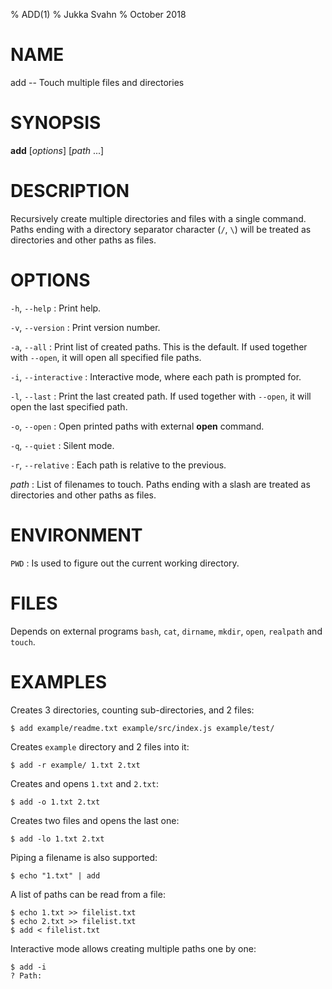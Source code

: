 % ADD(1)
% Jukka Svahn
% October 2018

# NAME

add -- Touch multiple files and directories

# SYNOPSIS

**add** [*options*] [*path* ...]

# DESCRIPTION

Recursively create multiple directories and files with a single command. Paths
ending with a directory separator character (`/`, `\`) will be treated as
directories and other paths as files.

# OPTIONS

`-h`, `--help`
: Print help.

`-v`, `--version`
: Print version number.

`-a`, `--all`
: Print list of created paths. This is the default. If used together with
`--open`, it will open all specified file paths.

`-i`, `--interactive`
: Interactive mode, where each path is prompted for.

`-l`, `--last`
: Print the last created path. If used together with `--open`, it will open the
last specified path.

`-o`, `--open`
: Open printed paths with external **open** command.

`-q`, `--quiet`
: Silent mode.

`-r`, `--relative`
: Each path is relative to the previous.

*path*
: List of filenames to touch. Paths ending with a slash are treated as
directories and other paths as files.

# ENVIRONMENT

`PWD`
: Is used to figure out the current working directory.

# FILES

Depends on external programs `bash`, `cat`, `dirname`, `mkdir`, `open`,
`realpath` and `touch`.

# EXAMPLES

Creates 3 directories, counting sub-directories, and 2 files:

    $ add example/readme.txt example/src/index.js example/test/

Creates `example` directory and 2 files into it:

    $ add -r example/ 1.txt 2.txt

Creates and opens `1.txt` and `2.txt`:

    $ add -o 1.txt 2.txt

Creates two files and opens the last one:

    $ add -lo 1.txt 2.txt

Piping a filename is also supported:

    $ echo "1.txt" | add

A list of paths can be read from a file:

    $ echo 1.txt >> filelist.txt
    $ echo 2.txt >> filelist.txt
    $ add < filelist.txt

Interactive mode allows creating multiple paths one by one:

    $ add -i
    ? Path:
